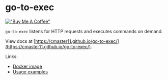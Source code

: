 # go-to-exec

[!["Buy Me A Coffee"](https://www.buymeacoffee.com/assets/img/custom_images/orange_img.png)](https://www.buymeacoffee.com/cmaster11)

`go-to-exec` listens for HTTP requests and executes commands on demand.

View docs at [https://cmaster11.github.io/go-to-exec/](https://cmaster11.github.io/go-to-exec/).

Links:

* [Docker image](https://hub.docker.com/r/cmaster11/go-to-exec/tags?page=1&ordering=last_updated)
* [Usage examples](https://cmaster11.github.io/go-to-exec/#/./examples)